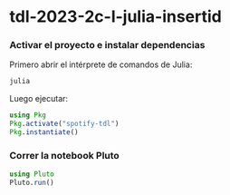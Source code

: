 # tdl-2023-2c-l-julia-insertid


### Activar el proyecto e instalar dependencias

Primero abrir el intérprete de comandos de Julia:

```bash
julia
```

Luego ejecutar:

```julia
using Pkg
Pkg.activate("spotify-tdl")
Pkg.instantiate()
```

### Correr la notebook Pluto

```julia
using Pluto
Pluto.run()
```

